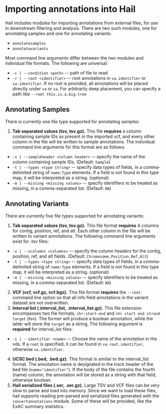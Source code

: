# Importing annotations into Hail

Hail includes modules for importing annotations from external files, for use in downstream filtering and analysis.  There are two such modules, one for annotating samples and one for annotating variants:
 - `annotatesamples`
 - `annotatevariants`
 
Most command line arguments differ between the two modules and individual file formats.  The following are universal:
 - `-c | --condition <path>` -- path of file to read
 - `-r | --root <identifier>` -- root annotations in `va.identifier` or `sa.identifier`.  If no root is provided, all annotations will be placed directly under `va` or `sa`.  For arbitrarily deep placement, you can specify a path like `--root this.is.a.big.tree` 

## Annotating Samples

There is currently one file type supported for annotating samples: 

1. **Tab separated values (tsv, tsv.gz).**  This file **requires** a column containing sample IDs as present in the imported vcf, and every other column in the file will be written to sample annotations.  The individual command line arguments for this format are as follows:
 - `-s | --sampleheader <column header>` -- specify the name of the column containing sample IDs.  (Default: `Sample`)
 - `-t | --types <type string>` -- specify data types of fields, in a comma-delimited string of `name:Type` elements.  If a field is not found in this type map, it will be interpreted as a string. (optional)
 - `-m | --missing <missing values>` -- specify identifiers to be treated as missing, in a comma-separated list.  (Default: `NA`)
 
## Annotating Variants

There are currently five file types supported for annotating variants:

1. **Tab separated values (tsv, tsv.gz).**  This file format **requires** 4 columns for contig, position, ref, and alt.  Each other column in the file will be written to variant annotations.  The following command line arguments exist for .tsv files:
 - `-v | --vcolumns <columns>` -- specify the column headers for the contig, position, ref, and alt fields.  (Default: `Chromosome,Position,Ref,Alt`)
 - `-t | --types <type string>` -- specify data types of fields, in a comma-delimited string of `name:Type` elements.  If a field is not found in this type map, it will be interpreted as a string. (optional)
 - `-m | --missing <missing values>` -- specify identifiers to be treated as missing, in a comma-separated list.  (Default: `NA`)
2. **VCF (vcf, vcf.gz, vcf.bgz).**  This file format **requires** the `--root` command line option so that all info field annotations in the variant dataset are not overwritten.
3. **Interval list (.interval_list, .interval_list.gz).**  This file extension encompasses two file formats, `chr:start-end` and `chr start end strand target` (tsv).  The former will produce a boolean annotation, while the latter will store the `target` as a string.  The following argument is **required** for interval_list files:
 - `-i | --identifier <name>` -- Choose the name of the annotation in the vds.  If a `root` is specified, it can be found in `va.root.identifier`, otherwise `va.identifier`.
4. **UCSC bed (.bed, .bed.gz).**  This format is similar to the interval_list format.  The annotation name is designated in the track header of the bed file (`name="identifier"`).  If the body of the file contains the fourth (name) column, the annotation will be stored as a string with that field, otherwise boolean.
5. **Hail serialized files (.ser, .ser.gz).**  Large TSV and VCF files can be very slow to parse and load into memory.  Since we want to load these files, hail supports reading pre-parsed and serialized files generated with the `convertannotations` module.  Some of these will be provided, like the ExAC summary statistics.
